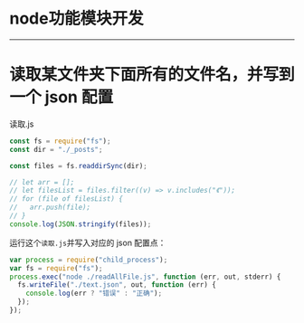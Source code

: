 #  node功能模块开发

---

# 读取某文件夹下面所有的文件名，并写到一个 json 配置

读取.js

```js
const fs = require("fs");
const dir = "./_posts";

const files = fs.readdirSync(dir);

// let arr = [];
// let filesList = files.filter((v) => v.includes("《"));
// for (file of filesList) {
//   arr.push(file);
// }
console.log(JSON.stringify(files));
```

运行这个`读取.js`并写入对应的 json 配置点：

```js
var process = require("child_process");
var fs = require("fs");
process.exec("node ./readAllFile.js", function (err, out, stderr) {
  fs.writeFile("./text.json", out, function (err) {
    console.log(err ? "错误" : "正确");
  });
});
```
